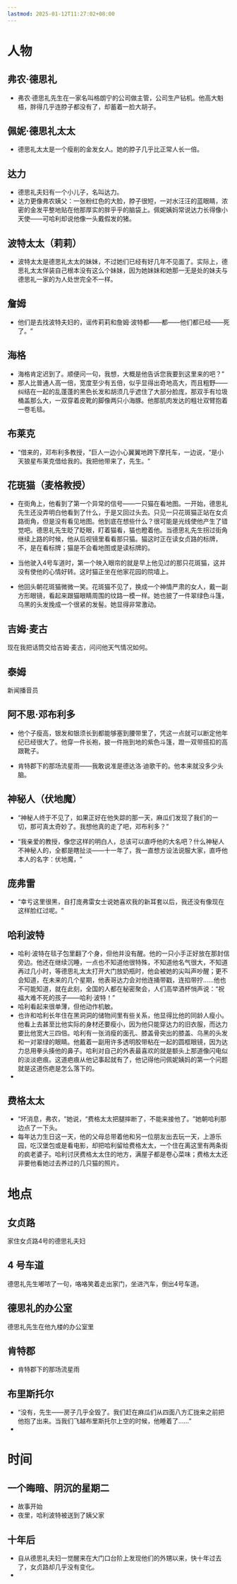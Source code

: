 ```yaml
---
lastmod: 2025-01-12T11:27:02+08:00
---
```

# 人物

## 弗农·德思礼

- 弗农·德思礼先生在一家名叫格朗宁的公司做主管，公司生产钻机。他高大魁梧，胖得几乎连脖子都没有了，却蓄着一脸大胡子。

## 佩妮·德思礼太太

- 德思礼太太是一个瘦削的金发女人。她的脖子几乎比正常人长一倍。


## 达力

- 德思礼夫妇有一个小儿子，名叫达力。
- 达力更像弗农姨父：一张粉红色的大脸，脖子很短，一对水汪汪的蓝眼睛，浓密的金发平整地贴在他那厚实的胖乎乎的脑袋上。佩妮姨妈常说达力长得像小天使——可哈利却说他像一头戴假发的猪。

## 波特太太（莉莉）

- 波特太太是德思礼太太的妹妹，不过她们已经有好几年不见面了。实际上，德思礼太太佯装自己根本没有这么个妹妹，因为她妹妹和她那一无是处的妹夫与德思礼一家的为人处世完全不一样。

## 詹姆

- 他们是去找波特夫妇的，谣传莉莉和詹姆·波特都——都——他们都已经——死了。​”

## 海格

- 海格肯定迟到了。顺便问一句，我想，大概是他告诉您我要到这里来的吧？​”
- 那人比普通人高一倍，宽度至少有五倍，似乎显得出奇地高大，而且粗野——纠结在一起的乱蓬蓬的黑色长发和胡须几乎遮住了大部分脸庞，那双手有垃圾桶盖那么大，一双穿着皮靴的脚像两只小海豚。他那肌肉发达的粗壮双臂抱着一卷毛毯。

## 布莱克

- “借来的，邓布利多教授，​”巨人一边小心翼翼地跨下摩托车，一边说，​“是小天狼星布莱克借给我的。我把他带来了，先生。​”


## 花斑猫（麦格教授）

- 在街角上，他看到了第一个异常的信号——一只猫在看地图。一开始，德思礼先生还没弄明白他看到了什么，于是又回过头去。只见一只花斑猫正站在女贞路街角，但是没有看见地图。他到底在想些什么？很可能是光线使他产生了错觉吧。德思礼先生眨了眨眼，盯着猫看，猫也瞪着他。当德思礼先生拐过街角继续上路的时候，他从后视镜里看看那只猫。猫这时正在读女贞路的标牌，不，是在看标牌；猫是不会看地图或是读标牌的。

- 当他驶入4号车道时，第一个映入眼帘的就是早上他见过的那只花斑猫，这并没有使他的心情好转。这时猫正坐在他家花园的院墙上。

- 他回头朝花斑猫微微一笑。花斑猫不见了，换成一个神情严肃的女人，戴一副方形眼镜，看起来跟猫眼睛周围的纹路一模一样。她也披了一件翠绿色斗篷，乌黑的头发挽成一个很紧的发髻。她显得非常激动。

## 吉姆·麦古

现在我把话筒交给吉姆·麦古，问问他天气情况如何。

## 泰姆

新闻播音员

## 阿不思·邓布利多

- 他个子瘦高，银发和银须长到都能够塞到腰带里了，凭这一点就可以断定他年纪已经很大了。他穿一件长袍，披一件拖到地的紫色斗篷，蹬一双带搭扣的高跟靴子。

- 肯特郡下的那场流星雨——我敢说准是德达洛·迪歌干的。他本来就没多少头脑。​

## 神秘人（伏地魔）

- ​“神秘人终于不见了，如果正好在他失踪的那一天，麻瓜们发现了我们的一切，那可真太奇妙了。我想他真的走了吧，邓布利多？​”

- “我亲爱的教授，像您这样的明白人，总该可以直呼他的大名吧？什么神秘人不神秘人的，全都是瞎扯淡——十一年了，我一直想方设法说服大家，直呼他本人的名字：伏地魔，​”

## 庞弗雷

- “幸亏这里很黑，自打庞弗雷女士说她喜欢我的新耳套以后，我还没有像现在这样脸红过呢。​”


## 哈利波特

- 哈利·波特在毯子包里翻了个身，但他并没有醒。他的一只小手正好放在那封信旁边。他还在继续沉睡，一点也不知道他很特殊，不知道他名气很大，不知道再过几小时，等德思礼太太打开大门放奶瓶时，他会被她的尖叫声吵醒；更不会知道，在未来的几个星期，他表哥达力会对他连捅带戳，连掐带拧……他也不可能知道，就在此刻，全国的人都在秘密聚会，人们高举酒杯悄声说：​“祝福大难不死的孩子——哈利·波特！”
- 哈利看起来很单薄，但他动作机敏。
- 也许和哈利长年住在黑洞洞的储物间里有些关系，他显得比他的同龄人瘦小。他看上去甚至比他实际的身材还要瘦小，因为他只能穿达力的旧衣服，而达力要比他宽大三四倍。哈利有一张消瘦的面孔、膝盖骨突出的膝盖、乌黑的头发和一对翠绿的眼睛。他戴着一副用许多透明胶带粘在一起的圆框眼镜，因为达力总用拳头揍他的鼻子。哈利对自己的外表最喜欢的就是额头上那道像闪电似的淡淡疤痕。这道疤痕从他记事起就有了，他记得他问佩妮姨妈的第一个问题就是这道伤疤是怎么落下的。
- 

## 费格太太

- “坏消息，弗农，​”她说，​“费格太太把腿摔断了，不能来接他了。​”她朝哈利那边点了一下头。
- 每年达力生日这一天，他的父母总带着他和另一位朋友出去玩一天，上游乐园，吃汉堡包或是看电影，却把哈利留给费格太太，一个住在离这里有两条街的疯老婆子。哈利讨厌费格太太住的地方，满屋子都是卷心菜味；费格太太还非要他看她过去养过的几只猫的照片。

# 地点

## 女贞路

家住女贞路4号的德思礼夫妇

## 4 号车道

德思礼先生嘟哝了一句，咯咯笑着走出家门，坐进汽车，倒出4号车道。

## 德思礼的办公室

德思礼先生在他九楼的办公室里

## 肯特郡

- 肯特郡下的那场流星雨

## 布里斯托尔

- “没有，先生——房子几乎全毁了。我们赶在麻瓜们从四面八方汇拢来之前把他抱了出来。当我们飞越布里斯托尔上空的时候，他睡着了……”
- 

# 时间

## 一个晦暗、阴沉的星期二

- 故事开始
- 夜里，哈利波特被送到了姨父家

## 十年后

- 自从德思礼夫妇一觉醒来在大门口台阶上发现他们的外甥以来，快十年过去了，女贞路却几乎没有变化。
- 